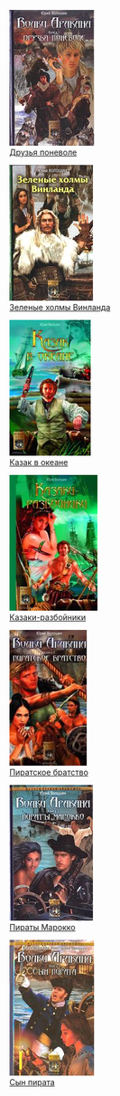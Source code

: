![](Друзья%20поневоле.jpg)  
[Друзья поневоле](Друзья%20поневоле.txt)

![](Зеленые%20холмы%20Винланда.jpg)  
[Зеленые холмы Винланда](Зеленые%20холмы%20Винланда.txt)

![](Казак%20в%20океане.jpg)  
[Казак в океане](Казак%20в%20океане.txt)

![](Казаки-разбойники.jpg)  
[Казаки-разбойники](Казаки-разбойники.txt)

![](Пиратское%20братство.jpg)  
[Пиратское братство](Пиратское%20братство.txt)

![](Пираты%20Марокко.jpg)  
[Пираты Марокко](Пираты%20Марокко.txt)

![](Сын%20пирата.jpg)  
[Сын пирата](Сын%20пирата.txt)
